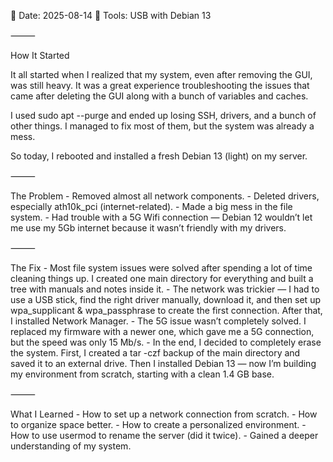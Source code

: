 
📅 Date: 2025-08-14
🔧 Tools: USB with Debian 13

⸻

How It Started

It all started when I realized that my system, even after removing the GUI, was still heavy.
It was a great experience troubleshooting the issues that came after deleting the GUI along with a bunch of variables and caches.

I used sudo apt --purge and ended up losing SSH, drivers, and a bunch of other things.
I managed to fix most of them, but the system was already a mess.

So today, I rebooted and installed a fresh Debian 13 (light) on my server.

⸻

The Problem
	- Removed almost all network components.
	- Deleted drivers, especially ath10k_pci (internet-related).
	- Made a big mess in the file system.
	- Had trouble with a 5G Wifi connection — Debian 12 wouldn’t let me use my 5Gb internet because it wasn’t friendly with my drivers.

⸻

The Fix
	- Most file system issues were solved after spending a lot of time cleaning things up. I created one main directory for everything and built a tree with manuals and notes inside it.
	- The network was trickier — I had to use a USB stick, find the right driver manually, download it, and then set up wpa_supplicant & wpa_passphrase to create the first connection. After that, I installed Network Manager.
	- The 5G issue wasn’t completely solved. I replaced my firmware with a newer one, which gave me a 5G connection, but the speed was only 15 Mb/s.
	- In the end, I decided to completely erase the system. First, I created a tar -czf backup of the main directory and saved it to an external drive. Then I installed Debian 13 — now I’m building my environment from scratch, starting with a clean 1.4 GB base.

⸻

What I Learned
	- How to set up a network connection from scratch.
	- How to organize space better.
	- How to create a personalized environment.
	- How to use usermod to rename the server (did it twice).
	- Gained a deeper understanding of my system.
